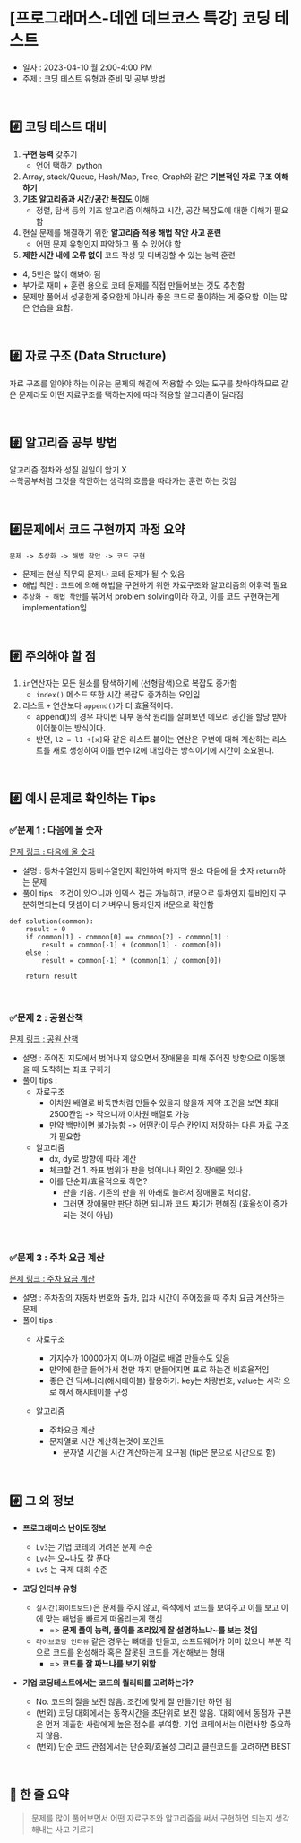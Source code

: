 # [프로그래머스-데엔 데브코스 특강] 코딩 테스트
- 일자 : 2023-04-10 월 2:00-4:00 PM
- 주제 : 코딩 테스트 유형과 준비 및 공부 방법
 
<br>

## #️⃣ 코딩 테스트 대비
1.	__구현 능력__ 갖추기 
    -	언어 택하기 python
2.	Array, stack/Queue, Hash/Map, Tree, Graph와 같은 __기본적인 자료 구조 이해하기__
3.	__기초 알고리즘과 시간/공간 복잡도__ 이해
    -	정렬, 탐색 등의 기초 알고리즘 이해하고 시간, 공간 복잡도에 대한 이해가 필요함 
4.	현실 문제를 해결하기 위한 __알고리즘 적용 해법 착안 사고 훈련__
    -	어떤 문제 유형인지 파악하고 풀 수 있어야 함
5.	__제한 시간 내에 오류 없이__ 코드 작성 및 디버깅할 수 있는 능력 훈련
  
- 4, 5번은 많이 해봐야 됨
- 부가로 재미 + 훈련 용으로 코테 문제를 직접 만들어보는 것도 추천함 
- 문제만 풀어서 성공한게 중요한게 아니라 좋은 코드로 풀이하는 게 중요함. 이는 많은 연습을 요함.

<br>

## #️⃣ 자료 구조 (Data Structure)
자료 구조를 알아야 하는 이유는 문제의 해결에 적용할 수 있는 도구를 찾아야하므로
같은 문제라도 어떤 자료구조를 택하는지에 따라 적용할 알고리즘이 달라짐

<br>

## #️⃣ 알고리즘 공부 방법 
알고리즘 절차와 성질 일일이 암기 X    
수학공부처럼 그것을 착안하는 생각의 흐름을 따라가는 훈련 하는 것임

<br>

## #️⃣문제에서 코드 구현까지 과정 요약
```
문제 -> 추상화 -> 해법 착안 -> 코드 구현 
```
- 문제는 현실 직무의 문제나 코테 문제가 될 수 있음
- 해법 착안 : 코드에 의해 해법을 구현하기 위한 자료구조와 알고리즘의 어휘력 필요
- `추상화 + 해법 착안`를 묶어서 problem solving이라 하고, 이를 코드 구현하는게 implementation임

<br>

## #️⃣ 주의해야 할 점
1. `in`연산자는 모든 원소를 탐색하기에 (선형탐색)으로 복잡도 증가함
    - `index()` 메소드 또한 시간 복잡도 증가하는 요인임
2. 리스트 `+` 연산보다 `append()`가 더 효율적이다.
    - append()의 경우 파이썬 내부 동작 원리를 살펴보면 메모리 공간을 할당 받아 이어붙이는 방식이다.
    - 반면, `l2 = l1 +[x]`와 같은 리스트 붙이는 연산은 우변에 대해 계산하는 리스트를 새로 생성하여 이를 변수 l2에 대입하는 방식이기에 시간이 소요된다. 

<br>

## #️⃣ 예시 문제로 확인하는 Tips

### ✅문제 1 : 다음에 올 숫자
[문제 링크 : 다음에 올 숫자](https://school.programmers.co.kr/learn/courses/30/lessons/120924)

- 설명 : 등차수열인지 등비수열인지 확인하여 마지막 원소 다음에 올 숫자 return하는 문제
- 풀이 tips : 조건이 있으니까 인덱스 접근 가능하고, if문으로 등차인지 등비인지 구분하면되는데 덧셈이 더 가벼우니 등차인지 if문으로 확인함

``` 
def solution(common):
    result = 0
    if common[1] - common[0] == common[2] - common[1] : 
        result = common[-1] + (common[1] - common[0])
    else : 
        result = common[-1] * (common[1] / common[0])
    
    return result
```

<br>

### ✅문제 2 : 공원산책
[문제 링크 : 공원 산책](https://school.programmers.co.kr/learn/courses/30/lessons/172928)

- 설명 : 주어진 지도에서 벗어나지 않으면서 장애물을 피해 주어진 방향으로 이동했을 때 도착하는 좌표 구하기
- 풀이 tips : 
    - 자료구조
        - 이차원 배열로 바둑판처럼 만들수 있을지 않을까
    제약 조건을 보면 최대 2500칸임 -> 작으니까 이차원 배열로 가능
        - 만약 백만이면 불가능함 -> 어떤칸이 무슨 칸인지 저장하는 다른 자료 구조가 필요함 
    - 알고리즘
        - dx, dy로 방향에 따라 계산 
        - 체크할 건 1. 좌표 범위가 판을 벗어나나 확인 2. 장애물 있나 
        - 이를 단순화/효율적으로 하면?
            - 판을 키움. 기존의 판을 위 아래로 늘려서 장애물로 처리함. 
            - 그러면 장애물만 판단 하면 되니까 코드 짜기가 편해짐 (효율성이 증가되는 것이 아님)


<br>

### ✅문제 3 : 주차 요금 계산
[문제 링크 : 주차 요금 계산](https://school.programmers.co.kr/learn/courses/30/lessons/92341)

- 설명 : 주차장의 자동차 번호와 출차, 입차 시간이 주어졌을 때 주차 요금 계산하는 문제
- 풀이 tips : 
    - 자료구조
        - 가지수가 10000가지 이니까 이걸로 배열 만들수도 있음
        - 만약에 한글 들어가서 천만 까지 만들어지면 표로 하는건 비효율적임
        - 좋은 건 딕셔너리(해시테이블) 활용하기. key는 차량번호, value는 시각 으로 해서 해시테이블 구성

    - 알고리즘
        - 주차요금 계산
        - 문자열로 시간 계산하는것이 포인트 
	        - 문자열 시간을 시간 계산하는게 요구됨 (tip은 분으로 시간으로 함)


<br>

## #️⃣ 그 외 정보
- __프로그래머스 난이도 정보__  
    - `Lv3`는 기업 코테의 어려운 문제 수준
    - `Lv4`는 오~나도 잘 푼다
    - `Lv5` 는 국제 대회 수준

- __코딩 인터뷰 유형__  
    - `실시간(화이트보드)`은 문제를 주지 않고, 즉석에서 코드를 보여주고 이를 보고 이에 맞는 해법을 빠르게 떠올리는게 핵심 
        - => __문제 풀이 능력, 풀이를 조리있게 잘 설명하느냐~를 보는 것임__
    - `라이브코딩 인터뷰` 같은 경우는 뼈대를 만들고, 소프트웨어가 이미 있으니 부분 적으로 코드를 완성해라 혹은 잘못된 코드를 개선해보는 형태
        -  => __코드를 잘 짜느냐를 보기 위함__

- __기업 코딩테스트에서는 코드의 퀄리티를 고려하는가?__
    - No. 코드의 질을 보진 않음. 조건에 맞게 잘 만들기만 하면 됨
    - (번외) 코딩 대회에서는 동작시간을 초단위로 보진 않음. ‘대회’에서 동점자 구분은 먼저 제출한 사람에게 높은 점수를 부여함. 기업 코테에서는 이런사항 중요하지 않음.
    - (번외) 단순 코드 관점에서는 단순화/효율성  그리고 클린코드를 고려하면 BEST


<br>

## 📌 한 줄 요약
> 문제를 많이 풀어보면서 어떤 자료구조와 알고리즘을 써서 구현하면 되는지 생각해내는 사고 기르기
